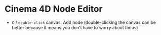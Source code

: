 # Cinema 4D Node Editor

- `C` / `double-click` canvas: Add node (double-clicking the canvas can be better because it means you don't have to worry about focus)
